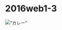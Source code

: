 # 2016web1-3
<!DOCTYPE html >
<html>
  <head>
    <title>画像を表示</title>
  </head>
  <body>
    <img src=“1456740459351.jpg ” alt=“カレー” />
  </body>
</html>
